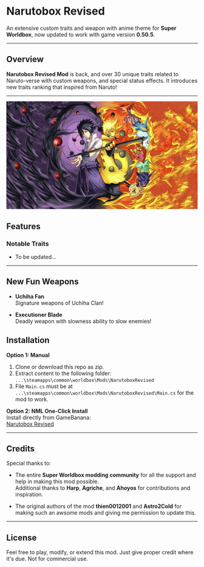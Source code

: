 # Narutobox Revised

An extensive custom traits and weapon with anime theme for **Super Worldbox**, now updated to work with game version **0.50.5**.

---

## Overview

**Narutobox Revised Mod** is back, and over 30 unique traits related to Naruto-verse with custom weapons, and special status effects. It introduces new traits ranking that inspired from Naruto!

---

![Narutobox Revised](icon.png)


## Features

### Notable Traits

- To be updated...

---

## New Fun Weapons

- **Uchiha Fan**  
  Signature weapons of Uchiha Clan!

- **Executioner Blade**  
  Deadly weapon with slowness ability to slow enemies!


## Installation

**Option 1: Manual**
1. Clone or download this repo as zip.
2. Extract content to the following folder:  
   `...\steamapps\common\worldbox\Mods\NarutoboxRevised`
3. File `Main.cs` must be at `...\steamapps\common\worldbox\Mods\NarutoboxRevised\Main.cs` for the mod to work.

**Option 2: NML One-Click Install**  
Install directly from GameBanana:  
[Narutobox Revised](https://gamebanana.com/mods/435923)

---

## Credits

Special thanks to: 
- The entire **Super Worldbox modding community** for all the support and help in making this mod possible.  
Additional thanks to **Harp**, **Agriche**, and **Ahoyos** for contributions and inspiration.

- The original authors of the mod **thien0012001** and **Astro2Cold** for making such an awsome mods and giving me permission to update this.

---

## License

Feel free to play, modify, or extend this mod. Just give proper credit where it's due. Not for commercial use.